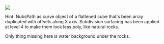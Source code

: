 
![](https://i.imgur.com/Y9UtaQ5.png)

Hint: NubsPath as curve object of a flattened cube that's been array duplicated with offsets along X axis. Subdivision surfacing has been applied at level 4 to make them look less poly, like natural rocks.

Only thing missing here is water background under the rocks.